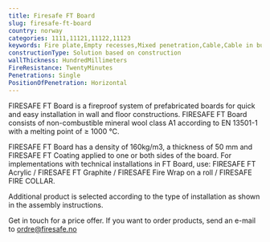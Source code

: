 ```yaml
---
title: Firesafe FT Board
slug: firesafe-ft-board
country: norway
categories: 1111,11121,11122,11123
keywords: Fire plate,Empty recesses,Mixed penetration,Cable,Cable in bundle
constructionType: Solution based on construction
wallThickness: HundredMillimeters
FireResistance: TwentyMinutes
Penetrations: Single
PositionOfPenetration: Horizontal
---
```


FIRESAFE FT Board is a fireproof system of prefabricated boards for quick and easy installation in wall and floor constructions. FIRESAFE FT Board consists of non-combustible mineral wool class A1 according to EN 13501-1 with a melting point of ≥ 1000 °C.

FIRESAFE FT Board has a density of 160kg/m3, a thickness of 50 mm and FIRESAFE FT Coating applied to one or both sides of the board. For implementations with technical installations in FT Board, use: FIRESAFE FT Acrylic / FIRESAFE FT Graphite / FIRESAFE Fire Wrap on a roll / FIRESAFE FIRE COLLAR.

Additional product is selected according to the type of installation as shown in the assembly instructions.

Get in touch for a price offer. If you want to order products, send an e-mail to ordre@firesafe.no
